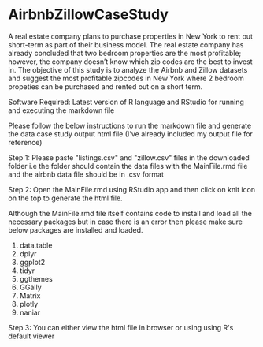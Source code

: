 # AirbnbZillowCaseStudy
A real estate company plans to purchase properties in New York to rent out short-term as part of their business model. The real estate company has already concluded that two bedroom properties are the most profitable; however, the company doesn’t know which zip codes are the best to invest in. The objective of this study is to analyze the Airbnb and Zillow datasets and suggest the most profitable zipcodes in New York where 2 bedroom propeties can be purchased and rented out on a short term.

Software Required: Latest version of R language and RStudio for running and executing the markdown file

Please follow the below instructions to run the markdown file and generate the data case study output html file (I've already included my output file for reference)

Step 1: Please paste "listings.csv" and "zillow.csv" files in the downloaded folder i.e the folder should contain the data files with the MainFile.rmd file and the airbnb data file should be in .csv format

Step 2: Open the MainFile.rmd using RStudio app and then click on knit icon on the top to generate the html file. 

Although the MainFile.rmd file itself contains code to install and load all the necessary packages but in case there is an error then please make sure below packages are installed and loaded.
	
1. data.table
2. dplyr
3. ggplot2
4. tidyr
5. ggthemes
6. GGally
7. Matrix
8. plotly
9. naniar

Step 3: You can either view the html file in browser or using using R's default viewer
